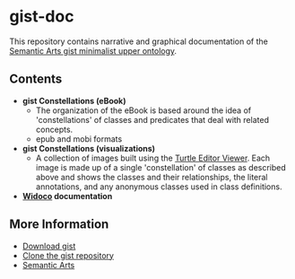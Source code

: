 # gist-doc
This repository contains narrative and graphical documentation of the [Semantic Arts gist minimalist upper ontology](https://github.com/semanticarts/gist/tree/master).

## Contents
* **gist Constellations (eBook)**
  * The organization of the eBook is based around the idea of 'constellations' of classes and predicates that deal with related concepts.  
  * epub and mobi formats
* **gist Constellations (visualizations)**
  * A collection of images built using the [Turtle Editor Viewer](http://semantechs.co.uk/turtle-editor-viewer/).  Each image is made up of a single 'constellation' of classes as described above and shows the classes and their relationships, the literal annotations, and any anonymous classes used in class definitions. 
* **[Widoco](https://github.com/dgarijo/Widoco) documentation**

## More Information
* [Download gist](https://www.semanticarts.com/gist/)
* [Clone the gist repository](https://github.com/semanticarts/gist/tree/master)
* [Semantic Arts](https://www.semanticarts.com/)
